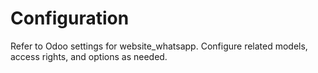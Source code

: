 # Configuration

Refer to Odoo settings for website_whatsapp. Configure related models, access rights, and options as needed.
